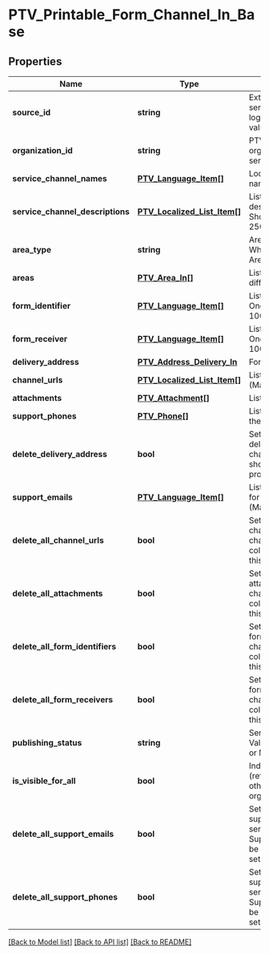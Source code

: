 # PTV_Printable_Form_Channel_In_Base

## Properties
Name | Type | Description | Notes
------------ | ------------- | ------------- | -------------
**source_id** | **string** | External system identifier for this service channel. User needs to be logged in to be able to get/set value. | [optional] 
**organization_id** | **string** | PTV organization identifier for organization responsible for this service channel. | [optional] 
**service_channel_names** | [**PTV_Language_Item[]**](PTV_Language_Item.md) | Localized list of service channel names. (Max.Length: 100). | [optional] 
**service_channel_descriptions** | [**PTV_Localized_List_Item[]**](PTV_Localized_List_Item.md) | List of localized service channel descriptions. (Max.Length: 150 ShortDescription). (Max.Length: 2500 Description). | [optional] 
**area_type** | **string** | Area type (WholeCountry, WholeCountryExceptAlandIslands, AreaType). | [optional] 
**areas** | [**PTV_Area_In[]**](PTV_Area_In.md) | List of areas. List can contain different types of areas. | [optional] 
**form_identifier** | [**PTV_Language_Item[]**](PTV_Language_Item.md) | List of localized form identifiers. One per language. (Max.Length: 100). | [optional] 
**form_receiver** | [**PTV_Language_Item[]**](PTV_Language_Item.md) | List of localized form receivers. One per language. (Max.Length: 100). | [optional] 
**delivery_address** | [**PTV_Address_Delivery_In**](PTV_Address_Delivery_In.md) | Form delivery address. | [optional] 
**channel_urls** | [**PTV_Localized_List_Item[]**](PTV_Localized_List_Item.md) | List of localized channel urls. (Max.Length: 500). | [optional] 
**attachments** | [**PTV_Attachment[]**](PTV_Attachment.md) | List of attachments. | [optional] 
**support_phones** | [**PTV_Phone[]**](PTV_Phone.md) | List of support phone numbers for the service channel. | [optional] 
**delete_delivery_address** | **bool** | Set to true to delete all existing delivery address for the service channel. The DeliveryAddress should be empty when this property is set to true. | [optional] 
**support_emails** | [**PTV_Language_Item[]**](PTV_Language_Item.md) | List of support email addresses for the service channel. (Max.Length: 100). | [optional] 
**delete_all_channel_urls** | **bool** | Set to true to delete all existing channel urls for the service channel. The ChannelUrls collection should be empty when this property is set to true. | [optional] 
**delete_all_attachments** | **bool** | Set to true to delete all existing attachments for the service channel. The Attachments collection should be empty when this property is set to true. | [optional] 
**delete_all_form_identifiers** | **bool** | Set to true to delete all existing form identifiers for the service channel. The form identifiers collection should be empty when this property is set to true. | [optional] 
**delete_all_form_receivers** | **bool** | Set to true to delete all existing form receivers for the service channel. The form receivers collection should be empty when this property is set to true. | [optional] 
**publishing_status** | **string** | Service channel publishing status. Values: Draft, Published, Deleted or Modified. | 
**is_visible_for_all** | **bool** | Indicates if channel can be used (referenced within services) by other users from other organizations. | [optional] 
**delete_all_support_emails** | **bool** | Set to true to delete all existing support email addresses for the service channel. The SupportEmails collection should be empty when this property is set to true. | [optional] 
**delete_all_support_phones** | **bool** | Set to true to delete all existing support phone numbers for the service channel. The SupportPhones collection should be empty when this property is set to true. | [optional] 

[[Back to Model list]](../README.md#documentation-for-models) [[Back to API list]](../README.md#documentation-for-api-endpoints) [[Back to README]](../README.md)


